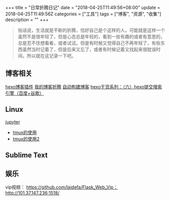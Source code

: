 +++
title = "日常折腾日记"
date = "2018-04-25T11:49:56+08:00"
update = 2018-04-25T11:49:56Z
categories = ["工具"]
tags = ["博客", "资源", "收集"]
description = ""
+++

> 俗话说，生活就是不断的折腾，恰好自己是个这样的人。可能就是这样一个虽然不是很年轻了，但是心态总是年轻的，看到一些有趣的或者有意思的，总是忍不住想看看，或者试试。但是有时候又觉得自己不再年轻了，有些东西虽然当时记着了，但是后来又忘了，或者有时候记着又找起来很耽误时间。所以就在这记录一下吧。

<!--more-->

## 博客相关
[hexo博客插件](https://zhuanlan.zhihu.com/p/28128674)
[我的博客折腾](http://www.yuguocong.me/10-%E5%B7%A5%E5%85%B7/%E6%88%91%E7%9A%84hexo%E6%8A%98%E8%85%BE%E7%AC%94%E8%AE%B0/)
[自动构建博客](http://yeziahehe.com/2015/12/13/use_Travis_CI_auto_build_Hexo_static_blog/)
[hexo干货系列：（六）hexo提交搜索引擎（百度+谷歌）](https://www.cnblogs.com/tengj/p/5357879.html)

## Linux
[jupyter](http://www.yuguocong.me/26-%E5%B7%A5%E5%85%B7/use_of_jupyter/)
- [tmux的使用](https://www.cnblogs.com/kevingrace/p/6496899.html)
- [tmux的使用2](https://github.com/kxxoling/blog/blob/master/tool/tmux.md)

## Sublime Text

## 娱乐
vip视频：
https://github.com/laidefa/Flask_Web_Vip：  http://101.37.147.236:1518/




